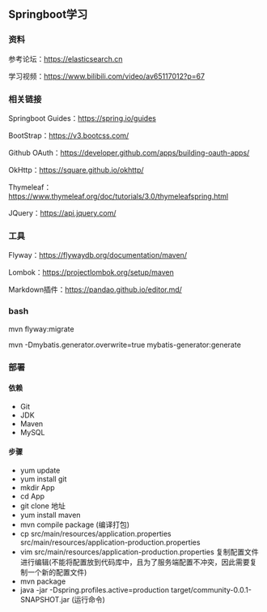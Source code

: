 ## Springboot学习

### 资料

参考论坛：https://elasticsearch.cn

学习视频：https://www.bilibili.com/video/av65117012?p=67

### 相关链接
Springboot Guides：https://spring.io/guides

BootStrap：https://v3.bootcss.com/

Github OAuth：https://developer.github.com/apps/building-oauth-apps/

OkHttp：https://square.github.io/okhttp/

Thymeleaf：https://www.thymeleaf.org/doc/tutorials/3.0/thymeleafspring.html

JQuery：https://api.jquery.com/

### 工具
Flyway：https://flywaydb.org/documentation/maven/

Lombok：https://projectlombok.org/setup/maven

Markdown插件：https://pandao.github.io/editor.md/

### bash
mvn flyway:migrate

mvn -Dmybatis.generator.overwrite=true mybatis-generator:generate

### 部署
#### 依赖
- Git
- JDK
- Maven
- MySQL
#### 步骤
- yum update
- yum install git
- mkdir App
- cd App
- git clone 地址
- yum install maven
- mvn compile package (编译打包)
- cp src/main/resources/application.properties src/main/resources/application-production.properties 
- vim src/main/resources/application-production.properties 复制配置文件进行编辑(不能将配置放到代码库中，且为了服务端配置不冲突，因此需要复制一个新的配置文件)
- mvn package 
- java -jar -Dspring.profiles.active=production target/community-0.0.1-SNAPSHOT.jar (运行命令)
